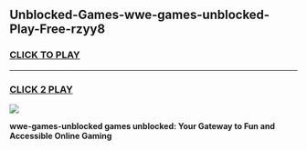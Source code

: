 
## Unblocked-Games-wwe-games-unblocked-Play-Free-rzyy8
<h3>
<a href="https://premium76.site?title=wwe-games-unblocked&ref=15A">CLICK TO PLAY</a></h3>
<hr>

<h3>
<a href="https://premium76.site?title=wwe-games-unblocked&ref=15A">CLICK 2 PLAY</a>
  
</h3>

<a href="https://premium76.site?title=wwe-games-unblocked&ref=15A"><img src="https://clearcache.store/games.png"></a>


**wwe-games-unblocked games unblocked: Your Gateway to Fun and Accessible Online Gaming**
